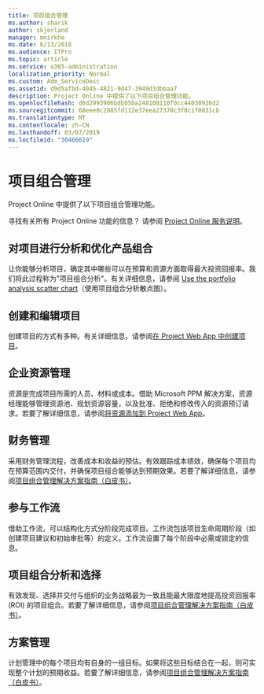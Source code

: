 ```yaml
---
title: 项目组合管理
ms.author: sharik
author: skjerland
manager: mnirkhe
ms.date: 6/13/2018
ms.audience: ITPro
ms.topic: article
ms.service: o365-administration
localization_priority: Normal
ms.custom: Adm_ServiceDesc
ms.assetid: d9d5afbd-4045-4821-9d47-3949d3dbbaa7
description: Project Online 中提供了以下项目组合管理功能。
ms.openlocfilehash: d6d2993906bdb05ba248108110f0cc44030926d2
ms.sourcegitcommit: 68eee0c2885fd112e37eea27370c3f8c1f0831cb
ms.translationtype: MT
ms.contentlocale: zh-CN
ms.lasthandoff: 03/07/2019
ms.locfileid: "30466619"
---
```

# <a name="portfolio-management"></a>项目组合管理

Project Online 中提供了以下项目组合管理功能。
  
寻找有关所有 Project Online 功能的信息？ 请参阅 [Project Online 服务说明](project-online-service-description.md)。
  
## <a name="analyze-projects-and-optimize-portfolio"></a>对项目进行分析和优化产品组合
<a name="bkmk_AnalyzeProjects"> </a>

让你能够分析项目，确定其中哪些可以在预算和资源方面取得最大投资回报率。我们将此过程称为"项目组合分析"。有关详细信息，请参阅 [Use the portfolio analysis scatter chart](http://go.microsoft.com/fwlink/?LinkID=823665&amp;clcid=0x409)（使用项目组合分析散点图）。
  
## <a name="create-and-edit-projects"></a>创建和编辑项目
<a name="bkmk_CreateAndEditProjects"> </a>

创建项目的方式有多种。有关详细信息，请参阅[在 Project Web App 中创建项目](http://go.microsoft.com/fwlink/?LinkID=746895&amp;clcid=0x409)。
  
## <a name="enterprise-resource-management"></a>企业资源管理
<a name="bkmk_ResourceManagement"> </a>

资源是完成项目所需的人员、材料或成本。借助 Microsoft PPM 解决方案，资源经理能够管理资源池、规划资源容量，以及批准、拒绝和修改传入的资源预订请求。若要了解详细信息，请参阅[将资源添加到 Project Web App](https://go.microsoft.com/fwlink/p/?LinkId=271320)。
  
## <a name="financial-management"></a>财务管理
<a name="bkmk_FinancialManagement"> </a>

采用财务管理流程，改善成本和收益的预估。有效跟踪成本绩效，确保每个项目均在预算范围内交付，并确保项目组合能够达到预期效果。若要了解详细信息，请参阅[项目组合管理解决方案指南（白皮书）](https://go.microsoft.com/fwlink/p/?LinkId=402633)。
  
## <a name="participate-in-workflow"></a>参与工作流
<a name="bkmk_ParticipateInWorkflow"> </a>

借助工作流，可以结构化方式分阶段完成项目。工作流包括项目生命周期阶段（如创建项目建议和初始审批等）的定义。工作流设置了每个阶段中必需或锁定的信息。
  
## <a name="portfolio-analytics-and-selection"></a>项目组合分析和选择
<a name="bkmk_PortfolioAnalyticsandSelection"> </a>

有效发现、选择并交付与组织的业务战略最为一致且能最大限度地提高投资回报率 (ROI) 的项目组合。若要了解详细信息，请参阅[项目组合管理解决方案指南（白皮书）](https://go.microsoft.com/fwlink/p/?LinkId=402633)。
  
## <a name="program-management"></a>方案管理
<a name="bkmk_ProgramManagement"> </a>

计划管理中的每个项目均有自身的一组目标。如果将这些目标结合在一起，则可实现整个计划的预期收益。若要了解详细信息，请参阅[项目组合管理解决方案指南（白皮书）](https://go.microsoft.com/fwlink/p/?LinkId=402633)。
  

